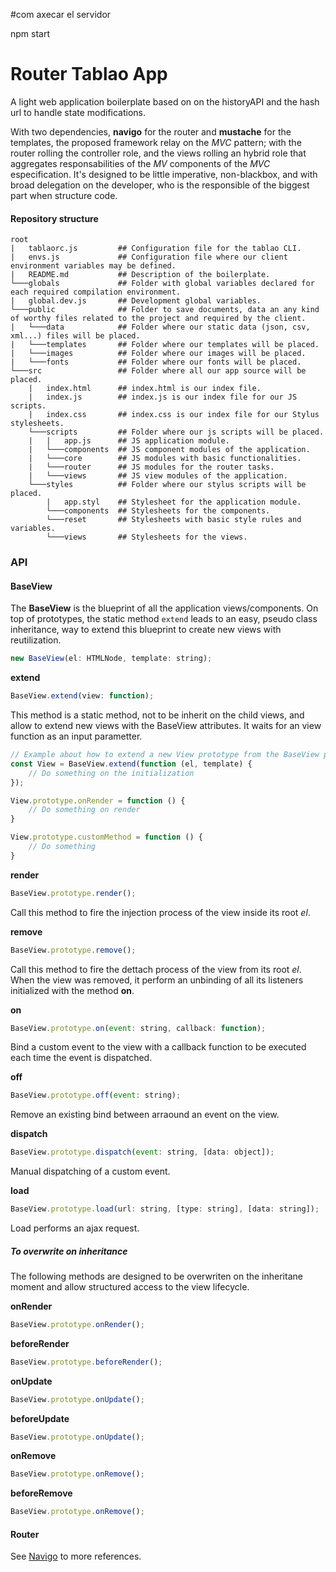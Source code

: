 #com axecar el servidor

npm start


# Router Tablao App

A light web application boilerplate based on on the historyAPI and the hash url to handle state modifications. 

With two dependencies, **navigo** for the router and **mustache** for the templates, the proposed framework relay on the *MVC* pattern; with the router rolling the controller role, and the views rolling an hybrid role that aggregates responsabilities of the *MV* components of the *MVC* especification. It's designed to be little imperative, non-blackbox, and with broad delegation on the developer, who is the responsible of the biggest part when structure code.

#### Repository structure
```
root
|   tablaorc.js         ## Configuration file for the tablao CLI.
|   envs.js             ## Configuration file where our client environment variables may be defined.
|   README.md           ## Description of the boilerplate.
└───globals             ## Folder with global variables declared for each required compilation environment.
|   global.dev.js       ## Development global variables.
└───public              ## Folder to save documents, data an any kind of worthy files related to the project and required by the client.
|   └───data            ## Folder where our static data (json, csv, xml...) files will be placed.
|   └───templates       ## Folder where our templates will be placed.
|   └───images          ## Folder where our images will be placed.
|   └───fonts           ## Folder where our fonts will be placed.
└───src                 ## Folder where all our app source will be placed.
    |   index.html      ## index.html is our index file.
    |   index.js        ## index.js is our index file for our JS scripts.
    |   index.css       ## index.css is our index file for our Stylus stylesheets.
    └───scripts         ## Folder where our js scripts will be placed.
    |   |   app.js      ## JS application module.
    |   └───components  ## JS component modules of the application. 
    |   └───core        ## JS modules with basic functionalities.
    |   └───router      ## JS modules for the router tasks.
    |   └───views       ## JS view modules of the application.
    └───styles          ## Folder where our stylus scripts will be placed.
        |   app.styl    ## Stylesheet for the application module.
        └───components  ## Stylesheets for the components.
        └───reset       ## Stylesheets with basic style rules and variables.
        └───views       ## Stylesheets for the views.
```

### API

#### BaseView

The **BaseView** is the blueprint of all the application views/components. On top of prototypes, the static method `extend` leads to an easy, pseudo class inheritance, way to extend this blueprint to create new views with reutilization.
```javascript
new BaseView(el: HTMLNode, template: string);
```

**extend**
```javascript
BaseView.extend(view: function);
```
This method is a static method, not to be inherit on the child views, and allow to extend new views with the BaseView attributes. It waits for an view function as an input parametter.

```javascript
// Example about how to extend a new View prototype from the BaseView prototype.
const View = BaseView.extend(function (el, template) {
    // Do something on the initialization
});

View.prototype.onRender = function () {
    // Do something on render
}

View.prototype.customMethod = function () {
    // Do something
}
```

**render**
```javascript
BaseView.prototype.render();
```
Call this method to fire the injection process of the view inside its root *el*.

**remove**
```javascript
BaseView.prototype.remove();
```
Call this method to fire the dettach process of the view from its root *el*. When the view was removed, it perform an unbinding of all its listeners initialized with the method **on**.

**on**
```javascript
BaseView.prototype.on(event: string, callback: function);
```
Bind a custom event to the view with a callback function to be executed each time the event is dispatched.

**off**
```javascript
BaseView.prototype.off(event: string);
```
Remove an existing bind between arraound an event on the view.

**dispatch**
```javascript
BaseView.prototype.dispatch(event: string, [data: object]);
```
Manual dispatching of a custom event.

**load**
```javascript
BaseView.prototype.load(url: string, [type: string], [data: string]);
```
Load performs an ajax request.

##### To overwrite on inheritance
The following methods are designed to be overwriten on the inheritane moment and allow structured access to the view lifecycle.

**onRender**
```javascript
BaseView.prototype.onRender();
```

**beforeRender**
```javascript
BaseView.prototype.beforeRender();
```

**onUpdate**
```javascript
BaseView.prototype.onUpdate();
```

**beforeUpdate**
```javascript
BaseView.prototype.onUpdate();
```

**onRemove**
```javascript
BaseView.prototype.onRemove();
```

**beforeRemove**
```javascript
BaseView.prototype.onRemove();
```

#### Router

See [Navigo](https://github.com/krasimir/navigo) to more references.